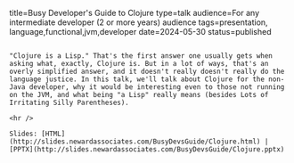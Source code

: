 title=Busy Developer's Guide to Clojure
type=talk
audience=For any intermediate developer (2 or more years) audience
tags=presentation, language,functional,jvm,developer
date=2024-05-30
status=published
~~~~~~

"Clojure is a Lisp." That's the first answer one usually gets when asking what, exactly, Clojure is. But in a lot of ways, that's an overly simplified answer, and it doesn't really doesn't really do the language justice. In this talk, we'll talk about Clojure for the non-Java developer, why it would be interesting even to those not running on the JVM, and what being "a Lisp" really means (besides Lots of Irritating Silly Parentheses).
    
<hr />

Slides: [HTML](http://slides.newardassociates.com/BusyDevsGuide/Clojure.html) | [PPTX](http://slides.newardassociates.com/BusyDevsGuide/Clojure.pptx)
